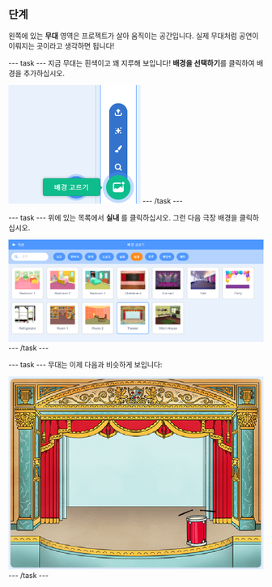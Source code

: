 ## 단계

왼쪽에 있는 **무대** 영역은 프로젝트가 살아 움직이는 공간입니다. 실제 무대처럼 공연이 이뤄지는 곳이라고 생각하면 됩니다!

--- task --- 지금 무대는 흰색이고 꽤 지루해 보입니다! **배경을 선택하기**를 클릭하여 배경을 추가하십시오.

![스크린샷](images/band-stage-choose.png) --- /task ---

--- task --- 위에 있는 목록에서 **실내** 를 클릭하십시오. 그런 다음 극장 배경을 클릭하십시오.

![스크린샷](images/band-backdrop.png) --- /task ---

--- task --- 무대는 이제 다음과 비슷하게 보입니다:

![스크린샷](images/band-stage.png) --- /task ---